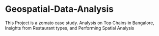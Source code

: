 # Geospatial-Data-Analysis
This Project is a zomato case study. Analysis on Top Chains in Bangalore, Insights from Restaurant types, and Performing Spatial Analysis
